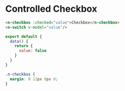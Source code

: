 # Controlled Checkbox
```html
<n-checkbox :checked="value">Checkbox</n-checkbox>
<n-switch v-model="value"/>
```
```js
export default {
  data() {
    return {
      value: false
    }
  }
}
```
```css
.n-checkbox {
  margin: 0 12px 8px 0;
}
```